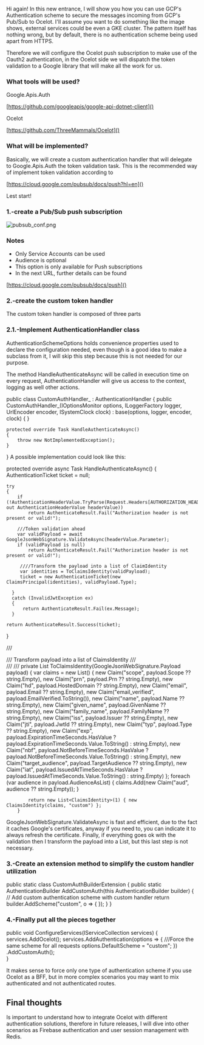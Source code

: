 
Hi again! In this new entrance, I will show you how you can use GCP's Authentication scheme to secure the messages incoming from GCP's Pub/Sub to Ocelot.
I'll assume you want to do something like the image shows, external services could be even a GKE cluster. The pattern itself has nothing wrong, but by default, there is no authentication scheme being used apart from HTTPS.




Therefore we will configure the Ocelot push subscription to make use of the Oauth2 authentication, in the Ocelot side we will dispatch the token validation to a Google library that will make all the work for us.

### What tools will be used?

Google.Apis.Auth

[https://github.com/googleapis/google-api-dotnet-client]()

Ocelot

[https://github.com/ThreeMammals/Ocelot]()

### What will be implemented?

Basically, we will create a custom authentication handler that will delegate to Google.Apis.Auth the token validation task. This is the recommended way of  implement token validation according to

[https://cloud.google.com/pubsub/docs/push?hl=en]()

Lest start!
### 1.-create a Pub/Sub push subscription

![pubsub_conf.png]({{site.baseurl}}/_posts/pubsub_conf.png)


### Notes

- Only Service Accounts can be used
- Audience is optional
- This option is only available for Push subscriptions
- In the next URL, further details can be found


[https://cloud.google.com/pubsub/docs/push]()

### 2.-create the custom token handler

The custom token handler is composed of three parts

### 2.1.-Implement AuthenticationHandler<AuthenticationSchemeOptions> class

AuthenticationSchemeOptions holds convenience properties used to declare the configuration needed, even though is a good idea to make a subclass from it, I will skip this step because this is not needed for our purpose.

The method HandleAuthenticateAsync will be called in execution time on every request,  AuthenticationHandler will give us access to the context, logging as well other actions.


public class CustomAuthHandler_ : AuthenticationHandler<AuthenticationSchemeOptions>
{
    public CustomAuthHandler_(IOptionsMonitor options, ILoggerFactory logger, 
                                    UrlEncoder encoder, ISystemClock clock) : base(options, logger, encoder, clock)
    {
    }

    protected override Task HandleAuthenticateAsync()
    {
        throw new NotImplementedException();
    }
}
A possible implementation could look like this:

protected override async Task HandleAuthenticateAsync()
{
    AuthenticationTicket ticket = null;

    try
    {
        if (!AuthenticationHeaderValue.TryParse(Request.Headers[AUTHORIZATION_HEADER], out AuthenticationHeaderValue headerValue))
            return AuthenticateResult.Fail("Authorization header is not present or valid!");
                    
        ///Token validation ahead
        var validPayload = await GoogleJsonWebSignature.ValidateAsync(headerValue.Parameter);
        if (validPayload is null)
            return AuthenticateResult.Fail("Authorization header is not present or valid!");

         ////Transform the payload into a list of ClaimIdentity
         var identities = ToClaimsIdentity(validPayload);
         ticket = new AuthenticationTicket(new ClaimsPrincipal(identities), validPayload.Type);

      }
      catch (InvalidJwtException ex)
      {
          return AuthenticateResult.Fail(ex.Message);
      }

    return AuthenticateResult.Success(ticket);
}

/// <summary>
        /// Transform payload into a list of ClaimsIdentity 
        /// </summary>
        /// <param name="payload"></param>
        /// <returns></returns>
        private List<ClaimsIdentity> ToClaimsIdentity(GoogleJsonWebSignature.Payload payload)
        {
            var claims = new List<Claim>()
            {
                new Claim("scope", payload.Scope ?? string.Empty),
                new Claim("prn", payload.Prn ?? string.Empty),
                new Claim("hd", payload.HostedDomain ?? string.Empty),
                new Claim("email", payload.Email ?? string.Empty),
                new Claim("email_verified", payload.EmailVerified.ToString()),
                new Claim("name", payload.Name ?? string.Empty),
                new Claim("given_name", payload.GivenName ?? string.Empty),
                new Claim("family_name", payload.FamilyName ?? string.Empty),
                new Claim("iss", payload.Issuer ?? string.Empty),
                new Claim("jti", payload.JwtId ?? string.Empty),
                new Claim("typ", payload.Type ?? string.Empty),
                new Claim("exp", payload.ExpirationTimeSeconds.HasValue ? payload.ExpirationTimeSeconds.Value.ToString() : string.Empty),
                new Claim("nbf", payload.NotBeforeTimeSeconds.HasValue ? payload.NotBeforeTimeSeconds.Value.ToString() : string.Empty),
                new Claim("target_audience", payload.TargetAudience ?? string.Empty),
                new Claim("iat", payload.IssuedAtTimeSeconds.HasValue ? payload.IssuedAtTimeSeconds.Value.ToString() : string.Empty)
            };
            foreach (var audience in payload.AudienceAsList)
            {
                claims.Add(new Claim("aud", audience ?? string.Empty));
            }

            return new List<ClaimsIdentity>(1) { new ClaimsIdentity(claims, "custom") };
        }
GoogleJsonWebSignature.ValidateAsync is fast and efficient, due to the fact it caches Google's certificates, anyway if you need to, you can indicate it to always refresh the certificate. Finally, if everything goes ok with the validation then I transform the payload into a List<ClaimIdentity>, but this last step is not necessary.  

### 3.-Create an extension method to simplify the custom handler utilization
  
public static class CustomAuthBuilderExtension
{
    public static AuthenticationBuilder AddCustomAuth(this AuthenticationBuilder builder)
    {
        // Add custom authentication scheme with  custom handler
        return builder.AddScheme("custom", o => { });
    }
}
  
### 4.-Finally put all the pieces together
  
public void ConfigureServices(IServiceCollection services)
{
    services.AddOcelot();
    services.AddAuthentication(options =>
    {
        ///Force the same scheme for all requests
        options.DefaultScheme = "custom";
     })
     .AddCustomAuth();    
}
  
It makes sense to force only one type of authentication scheme if you use Ocelot as a BFF, but in more complex scenarios you may want to mix authenticated and not authenticated routes.
  
## Final thoughts 

Is important to understand how to integrate Ocelot with different authentication solutions, therefore in future releases, I will dive into other scenarios as Firebase authentication and user session management with Redis.
